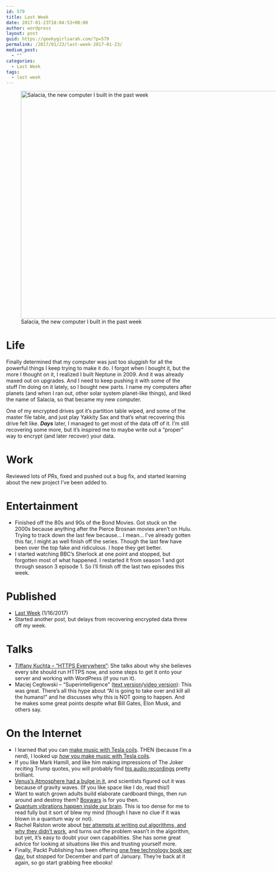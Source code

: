 ```yaml
---
id: 579
title: Last Week
date: 2017-01-23T18:04:53+00:00
author: wordpress
layout: post
guid: https://geekygirlsarah.com/?p=579
permalink: /2017/01/23/last-week-2017-01-23/
medium_post:
  - ""
categories:
  - Last Week
tags:
  - last week
---
```

<figure id="attachment_586" aria-describedby="caption-attachment-586" style="width: 720px" class="wp-caption aligncenter"><img class="size-large wp-image-586" src="https://geekygirlsarah.com/wp-content/uploads/2017/01/img_20170115_221302-e1485215034853-1024x878.jpg" alt="Salacia, the new computer I built in the past week" width="720" height="617" /><figcaption id="caption-attachment-586" class="wp-caption-text">Salacia, the new computer I built in the past week</figcaption></figure>

# Life

Finally determined that my computer was just too sluggish for all the powerful things I keep trying to make it do. I forgot when I bought it, but the more I thought on it, I realized I built Neptune in 2009. And it was already maxed out on upgrades. And I need to keep pushing it with some of the stuff I&#8217;m doing on it lately, so I bought new parts. I name my computers after planets (and when I ran out, other solar system planet-like things), and liked the name of Salacia, so that became my new computer.

One of my encrypted drives got it&#8217;s partition table wiped, and some of the master file table, and just play Yakkity Sax and that&#8217;s what recovering this drive felt like. _**Days**_ later, I managed to get most of the data off of it. I&#8217;m still recovering some more, but it&#8217;s inspired me to maybe write out a &#8220;proper&#8221; way to encrypt (and later recover) your data.

# Work

Reviewed lots of PRs, fixed and pushed out a bug fix, and started learning about the new project I&#8217;ve been added to.

# Entertainment

  * Finished off the 80s and 90s of the Bond Movies. Got stuck on the 2000s because anything after the Pierce Brosnan movies aren&#8217;t on Hulu. Trying to track down the last few because&#8230; I mean&#8230; I&#8217;ve already gotten this far, I might as well finish off the series. Though the last few have been over the top fake and ridiculous. I hope they get better.
  * I started watching BBC&#8217;s Sherlock at one point and stopped, but forgotten most of what happened. I restarted it from season 1 and got through season 3 episode 1. So I&#8217;ll finish off the last two episodes this week.

# Published

  * [Last Week](https://geekygirlsarah.com/2017/01/16/last-week-2017-01-16/) (1/16/2017)
  * Started another post, but delays from recovering encrypted data threw off my week.

# Talks

  * [Tiffany Kuchta &#8211; &#8220;HTTPS Everywhere&#8221;](http://wordpress.tv/2016/11/14/tiffany-kuchta-https-everywhere/): She talks about why she believes every site should run HTTPS now, and some steps to get it onto your server and working with WordPress (if you run it).
  * Maciej Cegłowski &#8211; &#8220;Superintelligence&#8221; ([text version](http://idlewords.com/talks/superintelligence.htm)/[video version](https://2016.webcampzg.org/talks/view/superintelligence-the-idea-that-eats-smart-people/)): This was great. There&#8217;s all this hype about &#8220;AI is going to take over and kill all the humans!&#8221; and he discusses why this is NOT going to happen. And he makes some great points despite what Bill Gates, Elon Musk, and others say.

# On the Internet

  * I learned that you can [make music with Tesla coils](https://www.youtube.com/watch?v=Ee5evlN8Bbs). THEN (because I&#8217;m a nerd), I looked up [_how_ you make music with Tesla coils](http://stevehv.4hv.org/MusicalSSTCs.htm).
  * If you like Mark Hamill, and like him making impressions of The Joker reciting Trump quotes, you will probably find [his audio recordings](https://audioboom.com/HamillHimself) pretty brilliant.
  * [Venus&#8217;s Atmosphere had a bulge in it,](http://blogs.discovermagazine.com/d-brief/2017/01/16/venus-atmosphere-bow-wave/) and scientists figured out it was because of gravity waves. (If you like space like I do, read this!)
  * Want to watch grown adults build elaborate cardboard things, then run around and destroy them? [Boxwars](https://www.youtube.com/user/BoxwarsCouncil) is for you then.
  * [Quantum vibrations happen inside our brain](https://www.sciencedaily.com/releases/2014/01/140116085105.htm). This is too dense for me to read fully but it sort of blew my mind (though I have no clue if it was blown in a quantum way or not).
  * Rachel Ralston wrote about [her attempts at writing out algorithms, and why they didn&#8217;t work](https://medium.com/@rachel_ftw/trusting-yourself-in-solving-algorithms-9dd697e4069f), and turns out the problem wasn&#8217;t in the algorithm, but yet, it&#8217;s easy to doubt your own capabilities. She has some great advice for looking at situations like this and trusting yourself more.
  * Finally, Packt Publishing has been offering [one free technology book per day](https://www.packtpub.com/packt/offers/free-learning), but stopped for December and part of January. They&#8217;re back at it again, so go start grabbing free ebooks!
